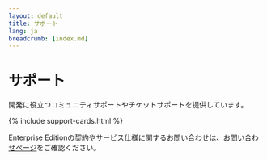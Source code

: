 ```yaml
---
layout: default
title: サポート
lang: ja
breadcrumb: [index.md]
---
```


<h1>サポート</h1>

開発に役立つコミュニティサポートやチケットサポートを提供しています。  

{% include support-cards.html %}

<p class="text-muted">Enterprise Editionの契約やサービス仕様に関するお問い合わせは、<a href="./contactus.html">お問い合わせページ</a>をご確認ください。</p>

